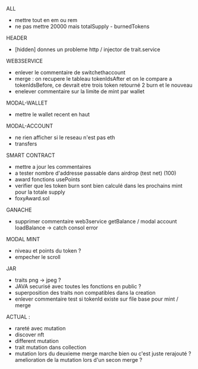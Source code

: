 ALL
- mettre tout en em ou rem
- ne pas mettre 20000 mais totalSupply - burnedTokens

HEADER
- [hidden] donnes un probleme http / injector de trait.service

WEB3SERVICE
- enlever le commentaire de switchethaccount
- merge : on recupere le tableau tokenIdsAfter et on le compare a tokenIdsBefore, ce devrait etre trois token retourné 2 burn et le nouveau
- enelever commentaire sur la limite de mint par wallet

MODAL-WALLET
- mettre le wallet recent en haut

MODAL-ACCOUNT
- ne rien afficher si le reseau n'est pas eth
- transfers

SMART CONTRACT
- mettre a jour les commentaires
- a tester nombre d'addresse passable dans airdrop (test net) (100)
- award fonctions usePoints
- verifier que les token burn sont bien calculé dans les prochains mint pour la totale supply
- foxyAward.sol


GANACHE
- supprimer commentaire web3service getBalance / modal account loadBalance -> catch consol error

MODAL MINT
- niveau et points du token ?
- empecher le scroll


JAR
- traits png -> jpeg ?
- JAVA securisé avec toutes les fonctions en public ?
- superposition des traits non compatibles dans la creation
- enlever commentaire test si tokenId existe sur file base pour mint / merge



ACTUAL :
- rareté avec mutation
- discover nft
- different mutation
- trait mutation dans collection
- mutation lors du deuxieme merge marche bien ou c'est juste rerajouté ? amelioration de la mutation lors d'un secon merge ?
